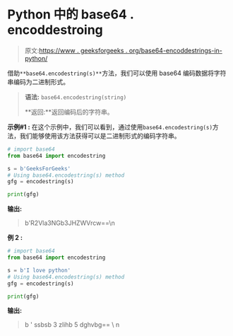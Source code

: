 # Python 中的 base64 . encoddestroing

> 原文:[https://www . geeksforgeeks . org/base64-encoddestrings-in-python/](https://www.geeksforgeeks.org/base64-encodestrings-in-python/)

借助`**base64.encodestring(s)**`方法，我们可以使用 base64 编码数据将字符串编码为二进制形式。

> **语法:** `base64.encodestring(string)`
> 
> **返回:**返回编码后的字符串。

**示例#1 :**
在这个示例中，我们可以看到，通过使用`base64.encodestring(s)`方法，我们能够使用该方法获得可以是二进制形式的编码字符串。

```py
# import base64
from base64 import encodestring

s = b'GeeksForGeeks'
# Using base64.encodestring(s) method
gfg = encodestring(s)

print(gfg)
```

**输出:**

> b'R2Vla3NGb3JHZWVrcw==\n

**例 2 :**

```py
# import base64
from base64 import encodestring

s = b'I love python'
# Using base64.encodestring(s) method
gfg = encodestring(s)

print(gfg)
```

**输出:**

> b ' ssbsb 3 zlihb 5 dghvbg== \ n